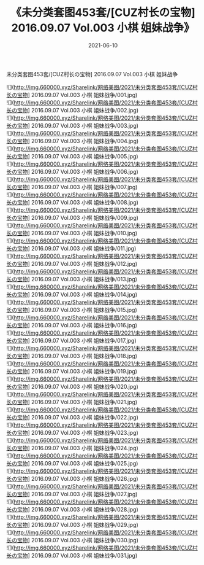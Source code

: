 ﻿---
layout: post
title:  《未分类套图453套/[CUZ村长の宝物] 2016.09.07 Vol.003 小棋 姐妹战争》
date:   2021-06-10
img: http://img.660000.xyz/Sharelink/网络美图/2021/未分类套图453套/[CUZ村长の宝物] 2016.09.07 Vol.003 小棋 姐妹战争/000.jpg
categories: [美女, 清纯, 唯美]
---

未分类套图453套/[CUZ村长の宝物] 2016.09.07 Vol.003 小棋 姐妹战争

 ![](http://img.660000.xyz/Sharelink/网络美图/2021/未分类套图453套/[CUZ村长の宝物] 2016.09.07 Vol.003 小棋 姐妹战争/001.jpg) <br>![](http://img.660000.xyz/Sharelink/网络美图/2021/未分类套图453套/[CUZ村长の宝物] 2016.09.07 Vol.003 小棋 姐妹战争/002.jpg) <br>![](http://img.660000.xyz/Sharelink/网络美图/2021/未分类套图453套/[CUZ村长の宝物] 2016.09.07 Vol.003 小棋 姐妹战争/003.jpg) <br>![](http://img.660000.xyz/Sharelink/网络美图/2021/未分类套图453套/[CUZ村长の宝物] 2016.09.07 Vol.003 小棋 姐妹战争/004.jpg) <br>![](http://img.660000.xyz/Sharelink/网络美图/2021/未分类套图453套/[CUZ村长の宝物] 2016.09.07 Vol.003 小棋 姐妹战争/005.jpg) <br>![](http://img.660000.xyz/Sharelink/网络美图/2021/未分类套图453套/[CUZ村长の宝物] 2016.09.07 Vol.003 小棋 姐妹战争/006.jpg) <br>![](http://img.660000.xyz/Sharelink/网络美图/2021/未分类套图453套/[CUZ村长の宝物] 2016.09.07 Vol.003 小棋 姐妹战争/007.jpg) <br>![](http://img.660000.xyz/Sharelink/网络美图/2021/未分类套图453套/[CUZ村长の宝物] 2016.09.07 Vol.003 小棋 姐妹战争/008.jpg) <br>![](http://img.660000.xyz/Sharelink/网络美图/2021/未分类套图453套/[CUZ村长の宝物] 2016.09.07 Vol.003 小棋 姐妹战争/009.jpg) <br>![](http://img.660000.xyz/Sharelink/网络美图/2021/未分类套图453套/[CUZ村长の宝物] 2016.09.07 Vol.003 小棋 姐妹战争/010.jpg) <br>![](http://img.660000.xyz/Sharelink/网络美图/2021/未分类套图453套/[CUZ村长の宝物] 2016.09.07 Vol.003 小棋 姐妹战争/011.jpg) <br>![](http://img.660000.xyz/Sharelink/网络美图/2021/未分类套图453套/[CUZ村长の宝物] 2016.09.07 Vol.003 小棋 姐妹战争/012.jpg) <br>![](http://img.660000.xyz/Sharelink/网络美图/2021/未分类套图453套/[CUZ村长の宝物] 2016.09.07 Vol.003 小棋 姐妹战争/013.jpg) <br>![](http://img.660000.xyz/Sharelink/网络美图/2021/未分类套图453套/[CUZ村长の宝物] 2016.09.07 Vol.003 小棋 姐妹战争/014.jpg) <br>![](http://img.660000.xyz/Sharelink/网络美图/2021/未分类套图453套/[CUZ村长の宝物] 2016.09.07 Vol.003 小棋 姐妹战争/015.jpg) <br>![](http://img.660000.xyz/Sharelink/网络美图/2021/未分类套图453套/[CUZ村长の宝物] 2016.09.07 Vol.003 小棋 姐妹战争/016.jpg) <br>![](http://img.660000.xyz/Sharelink/网络美图/2021/未分类套图453套/[CUZ村长の宝物] 2016.09.07 Vol.003 小棋 姐妹战争/017.jpg) <br>![](http://img.660000.xyz/Sharelink/网络美图/2021/未分类套图453套/[CUZ村长の宝物] 2016.09.07 Vol.003 小棋 姐妹战争/018.jpg) <br>![](http://img.660000.xyz/Sharelink/网络美图/2021/未分类套图453套/[CUZ村长の宝物] 2016.09.07 Vol.003 小棋 姐妹战争/019.jpg) <br>![](http://img.660000.xyz/Sharelink/网络美图/2021/未分类套图453套/[CUZ村长の宝物] 2016.09.07 Vol.003 小棋 姐妹战争/020.jpg) <br>![](http://img.660000.xyz/Sharelink/网络美图/2021/未分类套图453套/[CUZ村长の宝物] 2016.09.07 Vol.003 小棋 姐妹战争/021.jpg) <br>![](http://img.660000.xyz/Sharelink/网络美图/2021/未分类套图453套/[CUZ村长の宝物] 2016.09.07 Vol.003 小棋 姐妹战争/022.jpg) <br>![](http://img.660000.xyz/Sharelink/网络美图/2021/未分类套图453套/[CUZ村长の宝物] 2016.09.07 Vol.003 小棋 姐妹战争/023.jpg) <br>![](http://img.660000.xyz/Sharelink/网络美图/2021/未分类套图453套/[CUZ村长の宝物] 2016.09.07 Vol.003 小棋 姐妹战争/024.jpg) <br>![](http://img.660000.xyz/Sharelink/网络美图/2021/未分类套图453套/[CUZ村长の宝物] 2016.09.07 Vol.003 小棋 姐妹战争/025.jpg) <br>![](http://img.660000.xyz/Sharelink/网络美图/2021/未分类套图453套/[CUZ村长の宝物] 2016.09.07 Vol.003 小棋 姐妹战争/026.jpg) <br>![](http://img.660000.xyz/Sharelink/网络美图/2021/未分类套图453套/[CUZ村长の宝物] 2016.09.07 Vol.003 小棋 姐妹战争/027.jpg) <br>![](http://img.660000.xyz/Sharelink/网络美图/2021/未分类套图453套/[CUZ村长の宝物] 2016.09.07 Vol.003 小棋 姐妹战争/028.jpg) <br>![](http://img.660000.xyz/Sharelink/网络美图/2021/未分类套图453套/[CUZ村长の宝物] 2016.09.07 Vol.003 小棋 姐妹战争/029.jpg) <br>![](http://img.660000.xyz/Sharelink/网络美图/2021/未分类套图453套/[CUZ村长の宝物] 2016.09.07 Vol.003 小棋 姐妹战争/030.jpg) <br>![](http://img.660000.xyz/Sharelink/网络美图/2021/未分类套图453套/[CUZ村长の宝物] 2016.09.07 Vol.003 小棋 姐妹战争/031.jpg) <br>